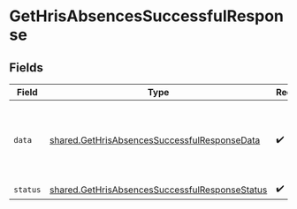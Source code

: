 # GetHrisAbsencesSuccessfulResponse


## Fields

| Field                                                                                                                                                                                                                                                                                                                                                                                                                                                                                                                                                                                                                                                                                                                                                                                                                                                                                                  | Type                                                                                                                                                                                                                                                                                                                                                                                                                                                                                                                                                                                                                                                                                                                                                                                                                                                                                                   | Required                                                                                                                                                                                                                                                                                                                                                                                                                                                                                                                                                                                                                                                                                                                                                                                                                                                                                               | Description                                                                                                                                                                                                                                                                                                                                                                                                                                                                                                                                                                                                                                                                                                                                                                                                                                                                                            | Example                                                                                                                                                                                                                                                                                                                                                                                                                                                                                                                                                                                                                                                                                                                                                                                                                                                                                                |
| ------------------------------------------------------------------------------------------------------------------------------------------------------------------------------------------------------------------------------------------------------------------------------------------------------------------------------------------------------------------------------------------------------------------------------------------------------------------------------------------------------------------------------------------------------------------------------------------------------------------------------------------------------------------------------------------------------------------------------------------------------------------------------------------------------------------------------------------------------------------------------------------------------ | ------------------------------------------------------------------------------------------------------------------------------------------------------------------------------------------------------------------------------------------------------------------------------------------------------------------------------------------------------------------------------------------------------------------------------------------------------------------------------------------------------------------------------------------------------------------------------------------------------------------------------------------------------------------------------------------------------------------------------------------------------------------------------------------------------------------------------------------------------------------------------------------------------ | ------------------------------------------------------------------------------------------------------------------------------------------------------------------------------------------------------------------------------------------------------------------------------------------------------------------------------------------------------------------------------------------------------------------------------------------------------------------------------------------------------------------------------------------------------------------------------------------------------------------------------------------------------------------------------------------------------------------------------------------------------------------------------------------------------------------------------------------------------------------------------------------------------ | ------------------------------------------------------------------------------------------------------------------------------------------------------------------------------------------------------------------------------------------------------------------------------------------------------------------------------------------------------------------------------------------------------------------------------------------------------------------------------------------------------------------------------------------------------------------------------------------------------------------------------------------------------------------------------------------------------------------------------------------------------------------------------------------------------------------------------------------------------------------------------------------------------ | ------------------------------------------------------------------------------------------------------------------------------------------------------------------------------------------------------------------------------------------------------------------------------------------------------------------------------------------------------------------------------------------------------------------------------------------------------------------------------------------------------------------------------------------------------------------------------------------------------------------------------------------------------------------------------------------------------------------------------------------------------------------------------------------------------------------------------------------------------------------------------------------------------ |
| `data`                                                                                                                                                                                                                                                                                                                                                                                                                                                                                                                                                                                                                                                                                                                                                                                                                                                                                                 | [shared.GetHrisAbsencesSuccessfulResponseData](../../models/shared/gethrisabsencessuccessfulresponsedata.md)                                                                                                                                                                                                                                                                                                                                                                                                                                                                                                                                                                                                                                                                                                                                                                                           | :heavy_check_mark:                                                                                                                                                                                                                                                                                                                                                                                                                                                                                                                                                                                                                                                                                                                                                                                                                                                                                     | N/A                                                                                                                                                                                                                                                                                                                                                                                                                                                                                                                                                                                                                                                                                                                                                                                                                                                                                                    | {"next":"eyJwYWdlIjoxMiwibm90ZSI6InRoaXMgaXMganVzdCBhbiBleGFtcGxlIGFuZCBub3QgcmVwcmVzZW50YXRpdmUgZm9yIGEgcmVhbCBjdXJzb3IhIn0=","results":[{"id":"22st2Ji8XpncEYEak8mvQgQF","remote_id":"1348","employee_id":"JDdUy9kiH5APaGizFrgNmQjM","approver_id":"AgXEispYPP1BbToHpqnqcpxy","start_date":"2022-08-04","end_date":"2022-08-05","start_half_day":true,"end_half_day":false,"start_time":"13:15:00","end_time":"17:00:00","amount":2,"unit":"DAYS","status":"APPROVED","employee_note":"Visiting my family.","type_id":"xzZoKssDaMZAd62kxayzzQvD","changed_at":"2022-08-07T14:01:29.196Z","remote_deleted_at":"2022-08-07T14:01:29.196Z","remote_data":null,"type":{"id":"xzZoKssDaMZAd62kxayzzQvD","name":"Vacation","unit":"DAYS","half_days_supported":true,"exact_times_supported":false,"remote_id":"91","remote_data":null,"changed_at":"2022-08-07T14:01:29.196Z","remote_deleted_at":null}}]} |
| `status`                                                                                                                                                                                                                                                                                                                                                                                                                                                                                                                                                                                                                                                                                                                                                                                                                                                                                               | [shared.GetHrisAbsencesSuccessfulResponseStatus](../../models/shared/gethrisabsencessuccessfulresponsestatus.md)                                                                                                                                                                                                                                                                                                                                                                                                                                                                                                                                                                                                                                                                                                                                                                                       | :heavy_check_mark:                                                                                                                                                                                                                                                                                                                                                                                                                                                                                                                                                                                                                                                                                                                                                                                                                                                                                     | N/A                                                                                                                                                                                                                                                                                                                                                                                                                                                                                                                                                                                                                                                                                                                                                                                                                                                                                                    |                                                                                                                                                                                                                                                                                                                                                                                                                                                                                                                                                                                                                                                                                                                                                                                                                                                                                                        |